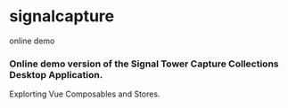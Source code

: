 # signalcapture
 online demo

### Online demo version of the Signal Tower Capture Collections Desktop Application.

Explorting Vue Composables and Stores.
